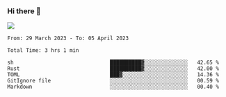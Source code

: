 ### Hi there 👋️

![](https://komarev.com/ghpvc/?username=Loner1024)

<!--START_SECTION:waka-->

```text
From: 29 March 2023 - To: 05 April 2023

Total Time: 3 hrs 1 min

sh                               ██████████▓░░░░░░░░░░░░░░   42.65 %
Rust                             ██████████▓░░░░░░░░░░░░░░   42.00 %
TOML                             ███▓░░░░░░░░░░░░░░░░░░░░░   14.36 %
GitIgnore file                   ░░░░░░░░░░░░░░░░░░░░░░░░░   00.59 %
Markdown                         ░░░░░░░░░░░░░░░░░░░░░░░░░   00.40 %
```

<!--END_SECTION:waka-->



